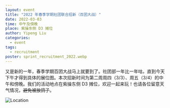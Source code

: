 ```yaml
---
layout: event
title: "2022 年春季学期社团联合招新（百团大战）"
date: 2022-03-03
time: 中午及傍晚
place: 紫操东侧 D3 摊位
author: Yipeng Liu
categories:
  - event
tags:
  - recruitment
poster: sprint_recruitment_2022.webp
---
```


又是新的一年，春季学期百团大战马上就要到了。社团部一年比一年咕，直到今天下午才得到具体的展位图。本次招新时间为第二周周四（3/3）、周五（3/4）的中午和傍晚。我们的活动地点在紫操东侧 D3 摊位，欢迎一起来玩！也请各位留意天气情况，<del>避免被放鸽子</del>。

<!--more-->

![Location](/assets/img/events/sprint_recruitment_2022.webp)

